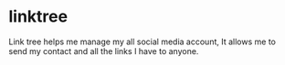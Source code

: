 # linktree
Link tree helps me manage my all social media account, It allows me to send my contact and all the links I have to anyone.
